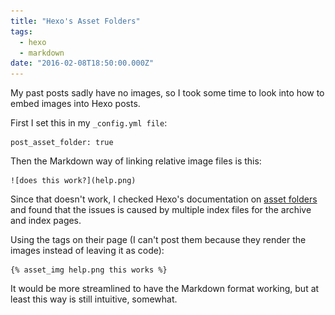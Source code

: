 ```yaml
---
title: "Hexo's Asset Folders"
tags:
  - hexo
  - markdown
date: "2016-02-08T18:50:00.000Z"
---
```


My past posts sadly have no images, so I took some time to look into how to embed images into Hexo posts.

First I set this in my `_config.yml file`:

	post_asset_folder: true

Then the Markdown way of linking relative image files is this:

	![does this work?](help.png)

Since that doesn't work, I checked Hexo's documentation on [asset folders](https://hexo.io/docs/asset-folders.html) and found that the issues is caused by multiple index files for the archive and index pages.

Using the tags on their page (I can't post them because they render the images instead of leaving it as code):

	{% asset_img help.png this works %}

It would be more streamlined to have the Markdown format working, but at least this way is still intuitive, somewhat.